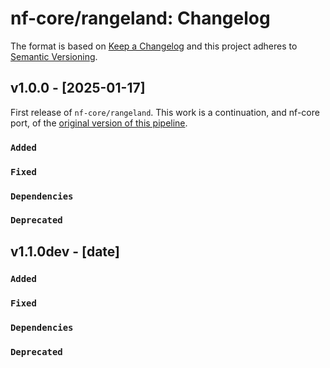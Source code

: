# nf-core/rangeland: Changelog

The format is based on [Keep a Changelog](https://keepachangelog.com/en/1.0.0/)
and this project adheres to [Semantic Versioning](https://semver.org/spec/v2.0.0.html).

## v1.0.0 - [2025-01-17]

First release of `nf-core/rangeland`.
This work is a continuation, and nf-core port, of the [original version of this pipeline](https://github.com/CRC-FONDA/FORCE2NXF-Rangeland).

### `Added`

### `Fixed`

### `Dependencies`

### `Deprecated`

## v1.1.0dev - [date]

### `Added`

### `Fixed`

### `Dependencies`

### `Deprecated`

